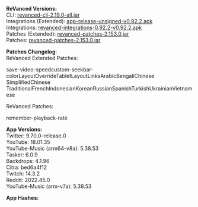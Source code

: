 **ReVanced Versions:**  
CLI: [revanced-cli-2.19.0-all.jar](https://github.com/revanced/revanced-cli/releases/tag/v2.19.0)  
Integrations (Extended): [app-release-unsigned-v0.92.2.apk](https://github.com/inotia00/revanced-integrations/releases/tag/v0.92.2)  
Integrations: [revanced-integrations-0.92.2-v0.92.2.apk](https://github.com/revanced/revanced-integrations/releases/tag/v0.92.2)  
Patches (Extended): [revanced-patches-2.153.0.jar](https://github.com/inotia00/revanced-patches/releases/tag/v2.153.0)  
Patches: [revanced-patches-2.153.0.jar](https://github.com/revanced/revanced-patches/releases/tag/v2.153.0)  

**Patches Changelog**:   
ReVanced Extended Patches:  

save-video-speedcustom-seekbar-colorLayoutOverrideTabletLayoutLinksArabicBengaliChinese SimplifiedChinese TraditionalFrenchIndonesianKoreanRussianSpanishTurkishUkrainianVietnamese
  
ReVanced Patches:   

remember-playback-rate
  
**App Versions:**  
Twitter: 9.70.0-release.0  
YouTube: 18.01.35  
YouTube-Music (arm64-v8a): 5.38.53  
Tasker: 6.0.9  
Backdrops: 4.1.96  
Citra: bed6a4f12  
Twitch: 14.3.2  
Reddit: 2022.45.0  
YouTube-Music (arm-v7a): 5.38.53  

**App Hashes:**  
  
